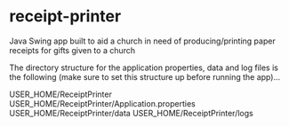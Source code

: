 # receipt-printer
Java Swing app built to aid a church in need of producing/printing paper receipts for gifts given to a church

The directory structure for the application properties, data and log files is the following (make sure to set this structure up before running the app)...

USER_HOME/ReceiptPrinter
USER_HOME/ReceiptPrinter/Application.properties
USER_HOME/ReceiptPrinter/data
USER_HOME/ReceiptPrinter/logs
